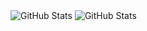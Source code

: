  
 <img alt="GitHub Stats" src="https://github-readme-stats.vercel.app/api?username=gaorachel&custom_title=GitHub+Stats&theme=github_dark&text_color=888&hide_border=true&show_icons=false" />

  <img alt="GitHub Stats" src="https://github-readme-stats.vercel.app/api/top-langs?username=gaorachel&custom_title=My+Programming+Languages&layout=compact&theme=github_dark&text_color=888&hide_border=true&exclude_repo=advanced-css-course,css-course,react-course,javascript-course,typescript-course,nodejs-course" />

<!--
archive

default setting:
count_private=true&include_all_commits=true
-->






